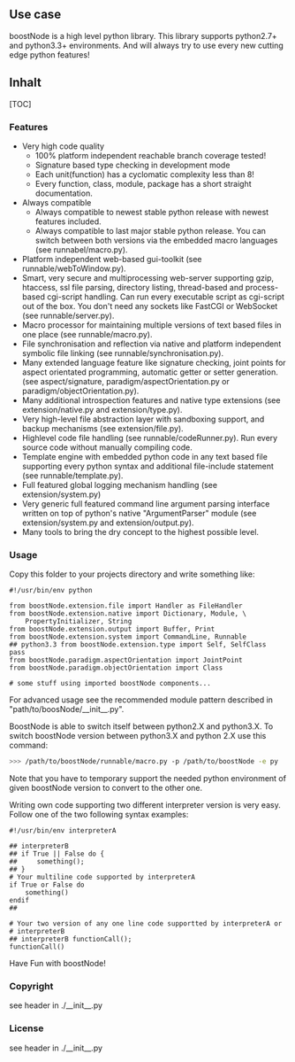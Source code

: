 <!-- region vim modline

vim: set tabstop=4 shiftwidth=4 expandtab:
vim: foldmethod=marker foldmarker=region,endregion:

endregion

region header

Copyright Torben Sickert 16.12.2012

License
   This library written by Torben Sickert stand under a creative commons
   naming 3.0 unported license.
   see http://creativecommons.org/licenses/by/3.0/deed.de

endregion -->

Use case<!--deDE:Einsatz--><!--frFR:Utilisier-->
------------------------------------------------

boostNode is a high level python library.
This library supports python2.7+ and python3.3+ environments.
And will always try to use every new cutting edge python features!

Inhalt
------

<!--Place for automatic generated table of contents.-->
[TOC]

### Features

* Very high code quality
    * 100% platform independent reachable branch coverage tested!
    * Signature based type checking in development mode
    * Each unit(function) has a cyclomatic complexity less than 8!
    * Every function, class, module, package has a short straight
      documentation.
* Always compatible
    * Always compatible to newest stable python release with newest features
      included.
    * Always compatible to last major stable python release. You can switch
      between both versions via the embedded macro languages
      (see runnabel/macro.py).
* Platform independent web-based gui-toolkit (see runnable/webToWindow.py).
* Smart, very secure and multiprocessing web-server supporting gzip, htaccess,
  ssl file parsing, directory listing, thread-based and process-based
  cgi-script handling. Can run every executable script as cgi-script out of the
  box. You don't need any sockets like FastCGI or WebSocket
  (see runnable/server.py).
* Macro processor for maintaining multiple versions of text based files in one
  place (see runnable/macro.py).
* File synchronisation and reflection via native and platform independent
  symbolic file linking (see runnable/synchronisation.py).
* Many extended language feature like signature checking, joint points for
  aspect orientated programming, automatic getter or setter generation.
  (see aspect/signature, paradigm/aspectOrientation.py or
  paradigm/objectOrientation.py).
* Many additional introspection features and native type extensions
  (see extension/native.py and extension/type.py).
* Very high-level file abstraction layer with sandboxing support, and backup
  mechanisms (see extension/file.py).
* Highlevel code file handling (see runnable/codeRunner.py). Run every
  source code without manually compiling code.
* Template engine with embedded python code in any text based file supporting
  every python syntax and additional file-include statement
  (see runnable/template.py).
* Full featured global logging mechanism handling (see extension/system.py)
* Very generic full featured command line argument parsing interface written
  on top of python's native "ArgumentParser" module
  (see extension/system.py and extension/output.py).
* Many tools to bring the dry concept to the highest possible level.

### Usage

Copy this folder to your projects directory and write something like:

    #!/usr/bin/env python

    from boostNode.extension.file import Handler as FileHandler
    from boostNode.extension.native import Dictionary, Module, \
        PropertyInitializer, String
    from boostNode.extension.output import Buffer, Print
    from boostNode.extension.system import CommandLine, Runnable
    ## python3.3 from boostNode.extension.type import Self, SelfClass
    pass
    from boostNode.paradigm.aspectOrientation import JointPoint
    from boostNode.paradigm.objectOrientation import Class

    # some stuff using imported boostNode components...

For advanced usage see the recommended module pattern described in
"path/to/boosNode/\_\_init\_\_.py".

BoostNode is able to switch itself between python2.X and python3.X.
To switch boostNode version between python3.X and python 2.X use this
command:

```bash
>>> /path/to/boostNode/runnable/macro.py -p /path/to/boostNode -e py
```

Note that you have to temporary support the needed python environment
of given boostNode version to convert to the other one.

Writing own code supporting two different interpreter version is very easy.
Follow one of the two following syntax examples:

    #!/usr/bin/env interpreterA

    ## interpreterB
    ## if True || False do {
    ##     something();
    ## }
    # Your multiline code supported by interpreterA
    if True or False do
        something()
    endif
    ##

    # Your two version of any one line code supportted by interpreterA or
    # interpreterB
    ## interpreterB functionCall();
    functionCall()

Have Fun with boostNode!

### Copyright

see header in ./\_\_init\_\_.py

### License

see header in ./\_\_init\_\_.py
